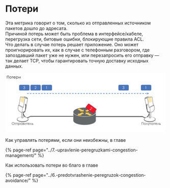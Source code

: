 # Потери

Эта метрика говорит о том, сколько из отправленных источником пакетов дошло до адресата.  
Причиной потерь может быть проблема в интерфейсе/кабеле, перегрузка сети, битовые ошибки, блокирующие правила ACL.  
Что делать в случае потерь решает приложение. Оно может проигнорировать их, как в случае с телефонным разговором, где запоздавший пакет уже не нужен, или перезапросить его отправку — так делает TCP, чтобы гарантировать точную доставку исходных данных.  


![](../../.gitbook/assets/image%20%2840%29.png)

Как управлять потерями, если они неизбежны, в главе

{% page-ref page="../7.-upravlenie-peregruzkami-congestion-management/" %}

  
Как использовать потери во благо в главе

{% page-ref page="../6.-predotvrashenie-peregruzok-congestion-avoidance/" %}



